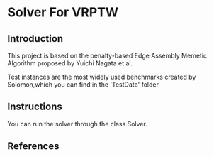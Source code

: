 Solver For VRPTW
====
Introduction
---
This project is based on the penalty-based Edge Assembly Memetic Algorithm proposed by Yuichi Nagata et al.

Test instances are the most widely used benchmarks created by Solomon,which you can find in the 'TestData' 
folder

Instructions
---
You can run the solver through the class Solver.


References
---

